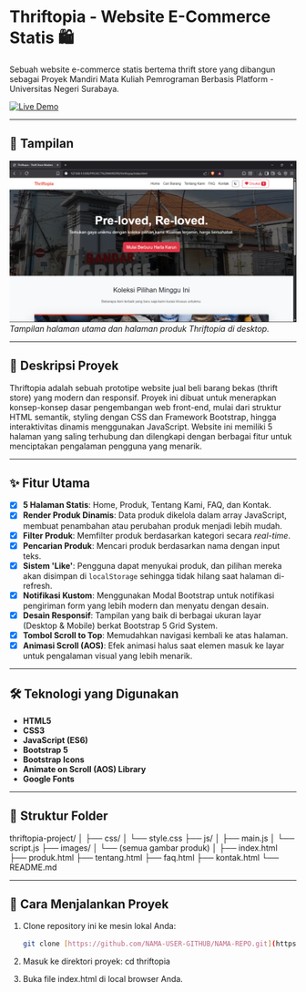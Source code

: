 #  Thriftopia - Website E-Commerce Statis 🛍️

Sebuah website e-commerce statis bertema thrift store yang dibangun sebagai Proyek Mandiri Mata Kuliah Pemrograman Berbasis Platform - Universitas Negeri Surabaya.

[![Live Demo](https://img.shields.io/badge/Live-Demo-brightgreen?style=for-the-badge)](https://NDORRRRR.github.io/thriftopia/)

---

## 📸 Tampilan

![Tampilan Website Thriftopia](HOME.png)
*Tampilan halaman utama dan halaman produk Thriftopia di desktop.*

---

## 📄 Deskripsi Proyek

Thriftopia adalah sebuah prototipe website jual beli barang bekas (thrift store) yang modern dan responsif. Proyek ini dibuat untuk menerapkan konsep-konsep dasar pengembangan web front-end, mulai dari struktur HTML semantik, styling dengan CSS dan Framework Bootstrap, hingga interaktivitas dinamis menggunakan JavaScript. Website ini memiliki 5 halaman yang saling terhubung dan dilengkapi dengan berbagai fitur untuk menciptakan pengalaman pengguna yang menarik.

---

## ✨ Fitur Utama

- [x] **5 Halaman Statis**: Home, Produk, Tentang Kami, FAQ, dan Kontak.
- [x] **Render Produk Dinamis**: Data produk dikelola dalam array JavaScript, membuat penambahan atau perubahan produk menjadi lebih mudah.
- [x] **Filter Produk**: Memfilter produk berdasarkan kategori secara *real-time*.
- [x] **Pencarian Produk**: Mencari produk berdasarkan nama dengan input teks.
- [x] **Sistem 'Like'**: Pengguna dapat menyukai produk, dan pilihan mereka akan disimpan di `localStorage` sehingga tidak hilang saat halaman di-refresh.
- [x] **Notifikasi Kustom**: Menggunakan Modal Bootstrap untuk notifikasi pengiriman form yang lebih modern dan menyatu dengan desain.
- [x] **Desain Responsif**: Tampilan yang baik di berbagai ukuran layar (Desktop & Mobile) berkat Bootstrap 5 Grid System.
- [x] **Tombol Scroll to Top**: Memudahkan navigasi kembali ke atas halaman.
- [x] **Animasi Scroll (AOS)**: Efek animasi halus saat elemen masuk ke layar untuk pengalaman visual yang lebih menarik.

---

## 🛠️ Teknologi yang Digunakan

- **HTML5**
- **CSS3**
- **JavaScript (ES6)**
- **Bootstrap 5**
- **Bootstrap Icons**
- **Animate on Scroll (AOS) Library**
- **Google Fonts**

---

## 📁 Struktur Folder
thriftopia-project/
│
├── css/
│   └── style.css 
├── js/
│   ├── main.js
│   └── script.js
├── images/
│   └── (semua gambar produk)
│
├── index.html
├── produk.html
├── tentang.html
├── faq.html
├── kontak.html
└── README.md

---

## 🚀 Cara Menjalankan Proyek

1. Clone repository ini ke mesin lokal Anda:
   ```bash
   git clone [https://github.com/NAMA-USER-GITHUB/NAMA-REPO.git](https://github.com/NDORRRRR/thriftopia.git)

2. Masuk ke direktori proyek:
    cd thriftopia

3. Buka file index.html di local browser Anda.